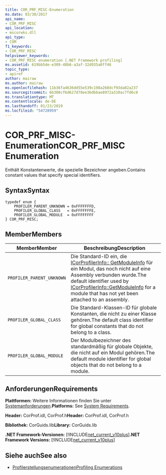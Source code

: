 ```yaml
---
title: COR_PRF_MISC-Enumeration
ms.date: 03/30/2017
api_name:
- COR_PRF_MISC
api_location:
- mscorwks.dll
api_type:
- COM
f1_keywords:
- COR_PRF_MISC
helpviewer_keywords:
- COR_PRF_MISC enumeration [.NET Framework profiling]
ms.assetid: 619bb5de-e309-48b6-a3af-32d935a0ff46
topic_type:
- apiref
author: mairaw
ms.author: mairaw
ms.openlocfilehash: 11b36fa4636dd55e539c198a260dcf93da02a237
ms.sourcegitcommit: 6b308cf6d627d78ee36dbbae8972a310ac7fd6c8
ms.translationtype: MT
ms.contentlocale: de-DE
ms.lasthandoff: 01/23/2019
ms.locfileid: "54728959"
---
```

# <a name="corprfmisc-enumeration"></a><span data-ttu-id="50686-102">COR_PRF_MISC-Enumeration</span><span class="sxs-lookup"><span data-stu-id="50686-102">COR_PRF_MISC Enumeration</span></span>
<span data-ttu-id="50686-103">Enthält Konstantenwerte, die spezielle Bezeichner angeben.</span><span class="sxs-lookup"><span data-stu-id="50686-103">Contains constant values that specify special identifiers.</span></span>  
  
## <a name="syntax"></a><span data-ttu-id="50686-104">Syntax</span><span class="sxs-lookup"><span data-stu-id="50686-104">Syntax</span></span>  
  
```  
typedef enum {  
    PROFILER_PARENT_UNKNOWN = 0xFFFFFFFD,  
    PROFILER_GLOBAL_CLASS   = 0xFFFFFFFE,  
    PROFILER_GLOBAL_MODULE  = 0xFFFFFFFF  
} COR_PRF_MISC;  
```  
  
## <a name="members"></a><span data-ttu-id="50686-105">Member</span><span class="sxs-lookup"><span data-stu-id="50686-105">Members</span></span>  
  
|<span data-ttu-id="50686-106">Member</span><span class="sxs-lookup"><span data-stu-id="50686-106">Member</span></span>|<span data-ttu-id="50686-107">Beschreibung</span><span class="sxs-lookup"><span data-stu-id="50686-107">Description</span></span>|  
|------------|-----------------|  
|`PROFILER_PARENT_UNKNOWN`|<span data-ttu-id="50686-108">Die Standard-ID ein, die [ICorProfilerInfo:: GetModuleInfo](../../../../docs/framework/unmanaged-api/profiling/icorprofilerinfo-getmoduleinfo-method.md) für ein Modul, das noch nicht auf eine Assembly verbunden wurde.</span><span class="sxs-lookup"><span data-stu-id="50686-108">The default identifier used by [ICorProfilerInfo::GetModuleInfo](../../../../docs/framework/unmanaged-api/profiling/icorprofilerinfo-getmoduleinfo-method.md) for a module that has not yet been attached to an assembly.</span></span>|  
|`PROFILER_GLOBAL_CLASS`|<span data-ttu-id="50686-109">Die Standard-Klassen-ID für globale Konstanten, die nicht zu einer Klasse gehören.</span><span class="sxs-lookup"><span data-stu-id="50686-109">The default class identifier for global constants that do not belong to a class.</span></span>|  
|`PROFILER_GLOBAL_MODULE`|<span data-ttu-id="50686-110">Der Modulbezeichner des standardmäßig für globale Objekte, die nicht auf ein Modul gehören.</span><span class="sxs-lookup"><span data-stu-id="50686-110">The default module identifier for global objects that do not belong to a module.</span></span>|  
  
## <a name="requirements"></a><span data-ttu-id="50686-111">Anforderungen</span><span class="sxs-lookup"><span data-stu-id="50686-111">Requirements</span></span>  
 <span data-ttu-id="50686-112">**Plattformen:** Weitere Informationen finden Sie unter [Systemanforderungen](../../../../docs/framework/get-started/system-requirements.md).</span><span class="sxs-lookup"><span data-stu-id="50686-112">**Platforms:** See [System Requirements](../../../../docs/framework/get-started/system-requirements.md).</span></span>  
  
 <span data-ttu-id="50686-113">**Header:** CorProf.idl, CorProf.h</span><span class="sxs-lookup"><span data-stu-id="50686-113">**Header:** CorProf.idl, CorProf.h</span></span>  
  
 <span data-ttu-id="50686-114">**Bibliothek:** CorGuids.lib</span><span class="sxs-lookup"><span data-stu-id="50686-114">**Library:** CorGuids.lib</span></span>  
  
 <span data-ttu-id="50686-115">**.NET Framework-Versionen:** [!INCLUDE[net_current_v10plus](../../../../includes/net-current-v10plus-md.md)]</span><span class="sxs-lookup"><span data-stu-id="50686-115">**.NET Framework Versions:** [!INCLUDE[net_current_v10plus](../../../../includes/net-current-v10plus-md.md)]</span></span>  
  
## <a name="see-also"></a><span data-ttu-id="50686-116">Siehe auch</span><span class="sxs-lookup"><span data-stu-id="50686-116">See also</span></span>
- [<span data-ttu-id="50686-117">Profilerstellungsenumerationen</span><span class="sxs-lookup"><span data-stu-id="50686-117">Profiling Enumerations</span></span>](../../../../docs/framework/unmanaged-api/profiling/profiling-enumerations.md)
